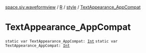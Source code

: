 [space.siy.waveformview](../../index.md) / [R](../index.md) / [style](index.md) / [TextAppearance_AppCompat](./-text-appearance_-app-compat.md)

# TextAppearance_AppCompat

`static var TextAppearance_AppCompat: `[`Int`](https://kotlinlang.org/api/latest/jvm/stdlib/kotlin/-int/index.html)
`static var TextAppearance_AppCompat: `[`Int`](https://kotlinlang.org/api/latest/jvm/stdlib/kotlin/-int/index.html)
